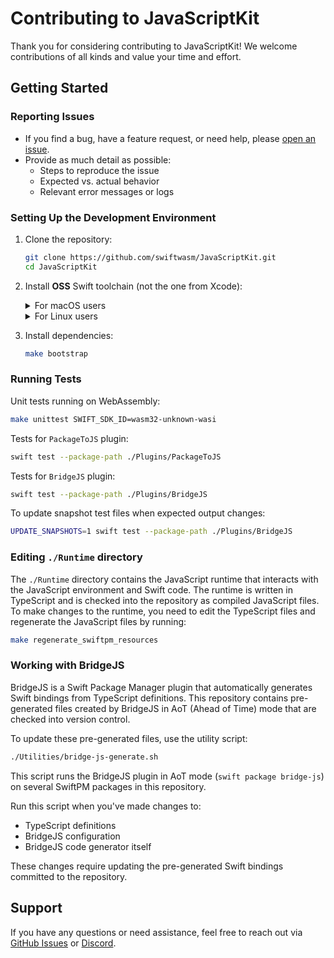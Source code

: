 # Contributing to JavaScriptKit

Thank you for considering contributing to JavaScriptKit! We welcome contributions of all kinds and value your time and effort.

## Getting Started

### Reporting Issues
- If you find a bug, have a feature request, or need help, please [open an issue](https://github.com/swiftwasm/JavaScriptKit/issues).
- Provide as much detail as possible:
  - Steps to reproduce the issue
  - Expected vs. actual behavior
  - Relevant error messages or logs

### Setting Up the Development Environment
1. Clone the repository:
   ```bash
   git clone https://github.com/swiftwasm/JavaScriptKit.git
   cd JavaScriptKit
   ```

2. Install **OSS** Swift toolchain (not the one from Xcode):
    <details>
    <summary>For macOS users</summary>

    ```bash
    (
        SWIFT_TOOLCHAIN_CHANNEL=swift-6.0.2-release;
        SWIFT_TOOLCHAIN_TAG="swift-6.0.2-RELEASE";
        SWIFT_SDK_TAG="swift-wasm-6.0.2-RELEASE";
        SWIFT_SDK_CHECKSUM="6ffedb055cb9956395d9f435d03d53ebe9f6a8d45106b979d1b7f53358e1dcb4";
        pkg="$(mktemp -d)/InstallMe.pkg"; set -ex;
        curl -o "$pkg" "https://download.swift.org/$SWIFT_TOOLCHAIN_CHANNEL/xcode/$SWIFT_TOOLCHAIN_TAG/$SWIFT_TOOLCHAIN_TAG-osx.pkg";
        installer -pkg "$pkg" -target CurrentUserHomeDirectory;
        export TOOLCHAINS="$(plutil -extract CFBundleIdentifier raw ~/Library/Developer/Toolchains/$SWIFT_TOOLCHAIN_TAG.xctoolchain/Info.plist)";
        swift sdk install "https://github.com/swiftwasm/swift/releases/download/$SWIFT_SDK_TAG/$SWIFT_SDK_TAG-wasm32-unknown-wasi.artifactbundle.zip" --checksum "$SWIFT_SDK_CHECKSUM";
    )
    ```

    </details>

    <details>
    <summary>For Linux users</summary>
    Install Swift 6.0.2 by following the instructions on the <a href="https://www.swift.org/install/linux/tarball/">official Swift website</a>.

    ```bash
    (
        SWIFT_SDK_TAG="swift-wasm-6.0.2-RELEASE";
        SWIFT_SDK_CHECKSUM="6ffedb055cb9956395d9f435d03d53ebe9f6a8d45106b979d1b7f53358e1dcb4";
        swift sdk install "https://github.com/swiftwasm/swift/releases/download/$SWIFT_SDK_TAG/$SWIFT_SDK_TAG-wasm32-unknown-wasi.artifactbundle.zip" --checksum "$SWIFT_SDK_CHECKSUM";
    )
    ```

    </details>

3. Install dependencies:
   ```bash
   make bootstrap
   ```

### Running Tests

Unit tests running on WebAssembly:

```bash
make unittest SWIFT_SDK_ID=wasm32-unknown-wasi
```

Tests for `PackageToJS` plugin:

```bash
swift test --package-path ./Plugins/PackageToJS
```

Tests for `BridgeJS` plugin:

```bash
swift test --package-path ./Plugins/BridgeJS
```

To update snapshot test files when expected output changes:

```bash
UPDATE_SNAPSHOTS=1 swift test --package-path ./Plugins/BridgeJS
```

### Editing `./Runtime` directory

The `./Runtime` directory contains the JavaScript runtime that interacts with the JavaScript environment and Swift code.
The runtime is written in TypeScript and is checked into the repository as compiled JavaScript files.
To make changes to the runtime, you need to edit the TypeScript files and regenerate the JavaScript files by running:

```bash
make regenerate_swiftpm_resources
```

### Working with BridgeJS

BridgeJS is a Swift Package Manager plugin that automatically generates Swift bindings from TypeScript definitions. This repository contains pre-generated files created by BridgeJS in AoT (Ahead of Time) mode that are checked into version control.

To update these pre-generated files, use the utility script:

```bash
./Utilities/bridge-js-generate.sh
```

This script runs the BridgeJS plugin in AoT mode (`swift package bridge-js`) on several SwiftPM packages in this repository.

Run this script when you've made changes to:
- TypeScript definitions
- BridgeJS configuration
- BridgeJS code generator itself

These changes require updating the pre-generated Swift bindings committed to the repository.

## Support
If you have any questions or need assistance, feel free to reach out via [GitHub Issues](https://github.com/swiftwasm/JavaScriptKit/issues) or [Discord](https://discord.gg/ashJW8T8yp).

